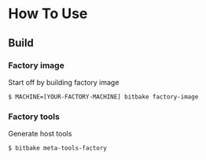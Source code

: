# How To Use

## Build
### Factory image
Start off by building factory image

`$ MACHINE=[YOUR-FACTORY-MACHINE] bitbake factory-image`

### Factory tools
Generate host tools

`$ bitbake meta-tools-factory`
